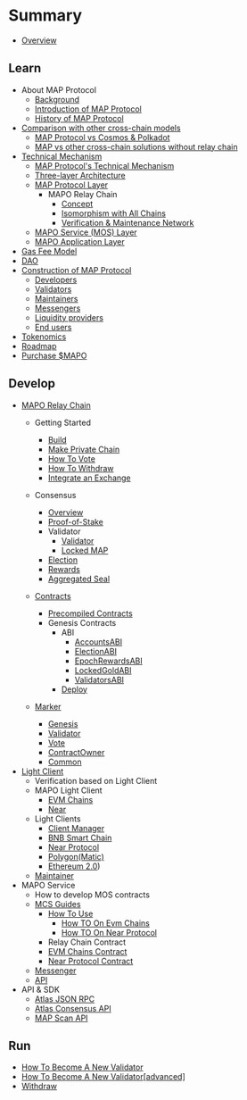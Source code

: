 # Summary

* [Overview](README.md)

## Learn

* About MAP Protocol
  * [Background](learn/background.md)
  * [Introduction of MAP Protocol](learn/introduction.md)
  * [History of MAP Protocol](learn/history.md)
* [Comparison with other cross-chain models](architecture/comparison.md)
  * [MAP Protocol vs Cosmos &amp; Polkadot](learn/CosmosPolkadot.md)
  * [MAP vs other cross-chain solutions without relay chain](learn/others.md)
* [Technical Mechanism](architecture/overiew.md)
  * [MAP Protocol&#39;s Technical Mechanism](architecture/technical-mechanism.md)
  * [Three-layer Architecture](architecture/3layer.md)
  * [MAP Protocol Layer](learn/protocollayer.md)
    * MAPO Relay Chain
      * [Concept](architecture/concept.md)
      * [Isomorphism with All Chains](architecture/precompile.md)
      * [Verification &amp; Maintenance Network](architecture/verification.md)
  * [MAPO Service (MOS) Layer](architecture/mcs.md)
  * [MAPO Application Layer](architecture/application.md)
* [Gas Fee Model](learn/fee.md)
* [DAO](learn/dao.md)
* [Construction of MAP Protocol](architecture/construction.md)
  * [Developers](learn/developers.md)
  * [Validators](learn/validators.md)
  * [Maintainers](learn/maintainer.md)
  * [Messengers](learn/messengers.md)
  * [Liquidity providers](learn/liquidityprovider.md)
  * [End users](learn/enduser.md)
* [Tokenomics](learn/tokenomics.md)
* [Roadmap](learn/roadmap.md)
* [Purchase $MAPO](/learn/purchase.md)

## Develop

* [MAPO Relay Chain](develop/map-relay-chain/README.md)
  * Getting Started
    * [Build](develop/map-relay-chain/getting-started/build.md)
    * [Make Private Chain](develop/map-relay-chain/getting-started/make-private-chain.md)
    * [How To Vote](develop/map-relay-chain/getting-started/how-to-vote.md)
    * [How To Withdraw](develop/map-relay-chain/getting-started/how-to-withdraw.md)
    * [Integrate an Exchange](develop/map-relay-chain/getting-started/Integrate-an-Exchange.md)
  * Consensus
    * [Overview](develop/map-relay-chain/consensus/Overview.md)
    * [Proof-of-Stake](develop/map-relay-chain/consensus/Proof-of-Stake.md)
    * Validator
      * [Validator](develop/map-relay-chain/consensus/Validator.md)
      * [Locked MAP](develop/map-relay-chain/consensus/LockedMAP.md)
    * [Election](develop/map-relay-chain/consensus/Election.md)
    * [Rewards](develop/map-relay-chain/consensus/Rewards.md)
    * [Aggregated Seal](develop/map-relay-chain/consensus/AggregatedSeal.md)
  
  * [Contracts](develop/map-relay-chain/contracts/ContractsAddress.md)
    * [Precompiled Contracts](develop/map-relay-chain/contracts/precompile-contract/precompile-contract.md)
    * Genesis Contracts
      * ABI
        * [AccountsABI](develop/map-relay-chain/contracts/ABI/AccountsABI.md)
        * [ElectionABI](develop/map-relay-chain/contracts/ABI/ElectionABI.md)
        * [EpochRewardsABI](develop/map-relay-chain/contracts/ABI/EpochRewardsABI.md)
        * [LockedGoldABI](develop/map-relay-chain/contracts/ABI/LockedGoldABI.md)
        * [ValidatorsABI](develop/map-relay-chain/contracts/ABI/ValidatorsABI.md)
      * [Deploy](develop/map-relay-chain/contracts/DeployContracts.md)
    
  * [Marker](develop/map-relay-chain/marker/Marker.md)
    * [Genesis](develop/map-relay-chain/getting-started/how-to-make-genesis.md)
    * [Validator](develop/map-relay-chain/marker/AboutValidator.md)
    * [Vote](develop/map-relay-chain/marker/AboutVote.md)
    * [ContractOwner](develop/map-relay-chain/marker/AboutContractOwner.md)
    * [Common](develop/map-relay-chain/marker/AboutCommon.md)
* [Light Client](develop/light-client/README.md)
  * Verification based on Light Client
  * MAPO Light Client
    * [EVM Chains](develop/light-client/map/evm.md)
    * [Near](develop/light-client/map/near.md)
  * Light Clients
    * [Client Manager](develop/light-client/light-client-manager.md)
    * [BNB Smart Chain](develop/light-client/clients/bsc.md)
    * [Near Protocol](develop/light-client/clients/near.md)
    * [Polygon(Matic)]((develop/light-client/clients/matic.md))
    * [Ethereum 2.0](develop/light-client/clients/eth2.md))
  * [Maintainer](develop/light-client/Maintainer.md)
* MAPO Service
  * How to develop MOS contracts
  * [MCS Guides](develop/mos/mcs/README.md)
    * [How To Use](develop/mos/mcs/how-to.md)
      * [How TO On Evm Chains](develop/mos/mcs/how-to-evm.md)
      * [How TO On Near Protocol](develop/mos/mcs/how-to-near.md)
    * Relay Chain Contract
    * [EVM Chains Contract](develop/mos/mcs/mcs-on-evm.md)
    * [Near Protocol Contract](develop/mos/mcs/mcs-on-near.md)
  * [Messenger](develop/mos/messenger/messenger.md)
  * [API](develop/mos/mcs/api/api.md)
* API & SDK
  * [Atlas JSON RPC](sdk/RPC-API.md)
  * [Atlas Consensus API](sdk/ConsensusAPI.md)
  * [MAP Scan API](develop/sdk/scan-api.md)

## Run

* [How To Become A New Validator](run/HowToBecomeANewValidator.md)
* [How To Become A New Validator[advanced]](run/HowToBecomeANewValidatorAdvanced.md)
* [Withdraw](run/Withdraw.md)
